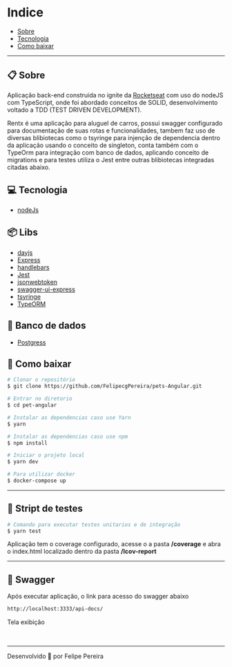 <h2 align="center">
 <img src="https://i.imgur.com/oUAKMC5.png" alt="">
</h2>

# Indice

- [Sobre](#-sobre)
- [Tecnologia](#-tecnologia)
- [Como baixar](#-como-baixar)
---

## 📋 Sobre

Aplicação back-end construida no ignite da [Rocketseat](https://rocketseat.com.br/) com uso do nodeJS com TypeScript, onde  foi abordado conceitos de SOLID, desenvolvimento voltado a TDD (TEST DRIVEN DEVELOPMENT).

Rentx é uma aplicação para aluguel de carros, possui swagger configurado para documentação de suas rotas e funcionalidades, tambem faz uso de diversas blibiotecas como o tsyringe para injenção de dependencia dentro da aplicação usando o conceito de singleton, conta também com o TypeOrm para integração  com banco de dados, aplicando conceito de migrations e para testes utiliza o Jest entre outras blibiotecas integradas citadas abaixo.


## 💻 Tecnologia

- [nodeJs](https://nodejs.org/)

## 📦 Libs

- [dayjs](https://github.com/iamkun/dayjs)
- [Express](https://expressjs.com/)
- [handlebars](https://handlebarsjs.com/)
- [Jest](https://jestjs.io/)
- [jsonwebtoken](https://jwt.io/)
- [swagger-ui-express](https://swagger.io/)
- [tsyringe](https://github.com/microsoft/tsyringe)
- [TypeORM](https://typeorm.io/)

## 📎 Banco de dados

- [Postgress](https://www.postgresql.org/)


## 📝 Como baixar

```bash 
# Clonar o repositório
$ git clone https://github.com/FelipecgPereira/pets-Angular.git

# Entrar no diretorio
$ cd pet-angular

# Instalar as dependencias caso use Yarn
$ yarn

# Instalar as dependencias caso use npm
$ npm install

# Iniciar o projeto local
$ yarn dev

# Para utilizar docker
$ docker-compose up

```
---

## 📜 Stript de testes



```bash 
# Comando para executar testes unitarios e de integração
$ yarn test
```

Aplicação tem o coverage configurado, acesse o a pasta **/coverage** e abra o index.html localizado dentro da pasta **/lcov-report**


---

## 📖 Swagger

Após executar aplicação, o link para acesso do swagger abaixo

```bash 
http://localhost:3333/api-docs/
```
Tela exibição

<h2>
<img src="https://i.imgur.com/zAR0hoH.png" alt=""/>
</h2>

---
Desenvolvido 🚀 por Felipe Pereira
